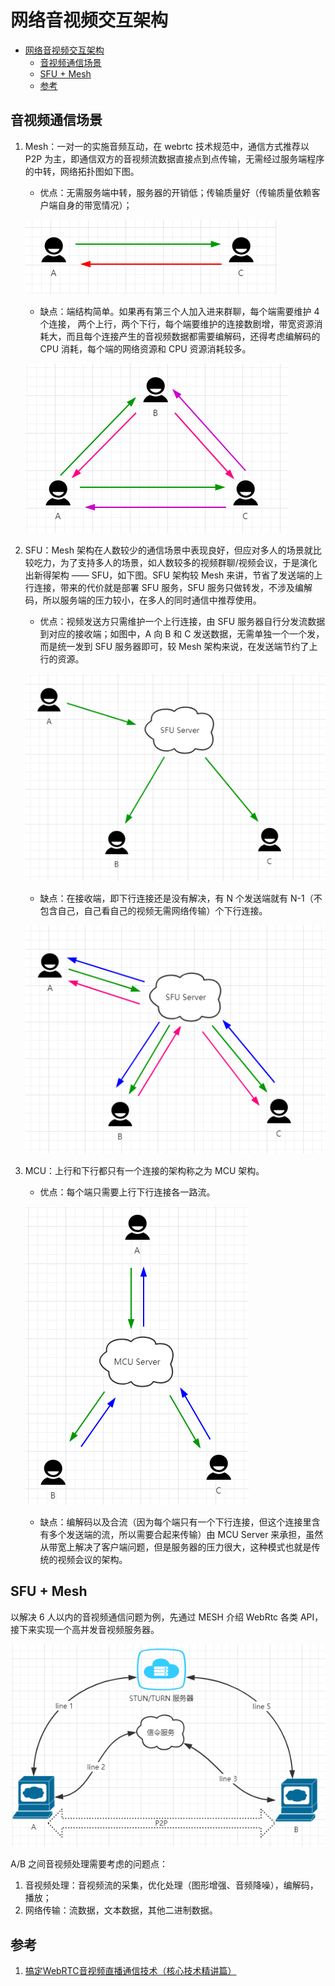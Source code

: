 # 网络音视频交互架构

- [网络音视频交互架构](#网络音视频交互架构)
  - [音视频通信场景](#音视频通信场景)
  - [SFU + Mesh](#sfu--mesh)
  - [参考](#参考)

## 音视频通信场景

1. Mesh：一对一的实施音频互动，在 webrtc 技术规范中，通信方式推荐以 P2P 为主，即通信双方的音视频流数据直接点到点传输，无需经过服务端程序的中转，网络拓扑图如下图。
   - 优点：无需服务端中转，服务器的开销低；传输质量好（传输质量依赖客户端自身的带宽情况）；

    ![Mesh](Img/00_1.png)

   - 缺点：端结构简单。如果再有第三个人加入进来群聊，每个端需要维护 4 个连接， 两个上行，两个下行，每个端要维护的连接数剧增，带宽资源消耗大，而且每个连接产生的音视频数据都需要编解码，还得考虑编解码的 CPU 消耗，每个端的网络资源和 CPU 资源消耗较多。

    ![Mesh2](Img/00_2.png)

2. SFU：Mesh 架构在人数较少的通信场景中表现良好，但应对多人的场景就比较吃力，为了支持多人的场景，如人数较多的视频群聊/视频会议，于是演化出新得架构 —— SFU，如下图。SFU 架构较 Mesh 来讲，节省了发送端的上行连接，带来的代价就是部署 SFU 服务，SFU 服务只做转发，不涉及编解码，所以服务端的压力较小，在多人的同时通信中推荐使用。
   - 优点：视频发送方只需维护一个上行连接，由 SFU 服务器自行分发流数据到对应的接收端；如图中，A 向 B 和 C 发送数据，无需单独一个一个发，而是统一发到 SFU 服务器即可，较 Mesh 架构来说，在发送端节约了上行的资源。

    ![SFU](Img/00_3.png)

   - 缺点：在接收端，即下行连接还是没有解决，有 N 个发送端就有 N-1（不包含自己，自己看自己的视频无需网络传输）个下行连接。

    ![SFU2](Img/00_4.png)

3. MCU：上行和下行都只有一个连接的架构称之为 MCU 架构。
   - 优点：每个端只需要上行下行连接各一路流。

    ![MCU](Img/00_5.png)

   - 缺点：编解码以及合流（因为每个端只有一个下行连接，但这个连接里含有多个发送端的流，所以需要合起来传输）由 MCU Server 来承担，虽然从带宽上解决了客户端问题，但是服务器的压力很大，这种模式也就是传统的视频会议的架构。

## SFU + Mesh

以解决 6 人以内的音视频通信问题为例，先通过 MESH 介绍 WebRtc 各类 API，接下来实现一个高并发音视频服务器。

![SFU&MESH](Img/00_6.png)

A/B 之间音视频处理需要考虑的问题点：

1. 音视频处理：音视频流的采集，优化处理（图形增强、音频降噪），编解码，播放；
2. 网络传输：流数据，文本数据，其他二进制数据。

## 参考

1. [搞定WebRTC音视频直播通信技术（核心技术精讲篇）](https://www.cnblogs.com/rajan/p/12308606.html)
